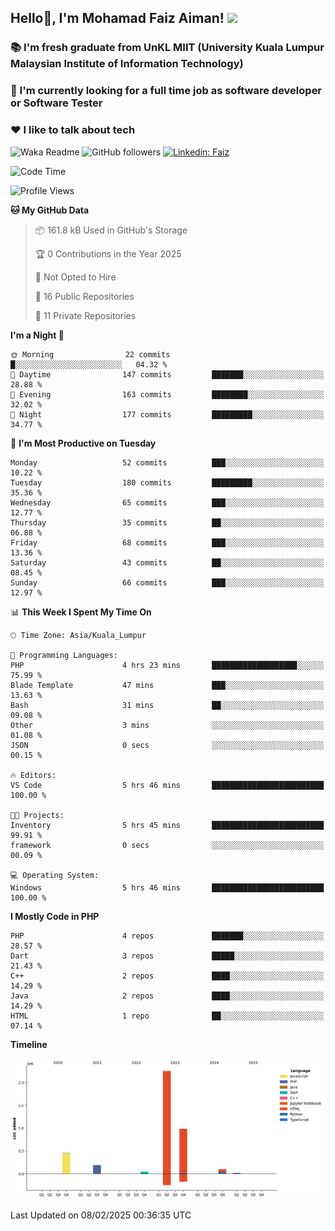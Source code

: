 <h2> Hello👋, I'm Mohamad Faiz Aiman! <img src="https://media.giphy.com/media/12oufCB0MyZ1Go/giphy.gif" width="50"></h2>

### 📚 I'm fresh graduate from UnKL MIIT (University Kuala Lumpur Malaysian Institute of Information Technology)
###  🔭 I'm currently looking for a full time job as software developer or Software Tester
###  ❤️ I like to talk about tech 


![Waka Readme](https://github.com/anmol098/anmol098/workflows/Waka%20Readme/badge.svg)
![GitHub followers](https://img.shields.io/github/followers/faizaiman?label=Follow&style=social)
[![Linkedin: Faiz](https://img.shields.io/badge/-Faiz-blue?style=flat-square&logo=Linkedin&logoColor=white&link=https://www.linkedin.com/in/mohamad-faiz-aiman-623747192/)](https://www.linkedin.com/in/mohamad-faiz-aiman-623747192/)

<!--START_SECTION:waka-->
![Code Time](http://img.shields.io/badge/Code%20Time-294%20hrs%205%20mins-blue)

![Profile Views](http://img.shields.io/badge/Profile%20Views-3-blue)

**🐱 My GitHub Data** 

> 📦 161.8 kB Used in GitHub's Storage 
 > 
> 🏆 0 Contributions in the Year 2025
 > 
> 🚫 Not Opted to Hire
 > 
> 📜 16 Public Repositories 
 > 
> 🔑 11 Private Repositories 
 > 
**I'm a Night 🦉** 

```text
🌞 Morning                22 commits          █░░░░░░░░░░░░░░░░░░░░░░░░   04.32 % 
🌆 Daytime                147 commits         ███████░░░░░░░░░░░░░░░░░░   28.88 % 
🌃 Evening                163 commits         ████████░░░░░░░░░░░░░░░░░   32.02 % 
🌙 Night                  177 commits         █████████░░░░░░░░░░░░░░░░   34.77 % 
```
📅 **I'm Most Productive on Tuesday** 

```text
Monday                   52 commits          ███░░░░░░░░░░░░░░░░░░░░░░   10.22 % 
Tuesday                  180 commits         █████████░░░░░░░░░░░░░░░░   35.36 % 
Wednesday                65 commits          ███░░░░░░░░░░░░░░░░░░░░░░   12.77 % 
Thursday                 35 commits          ██░░░░░░░░░░░░░░░░░░░░░░░   06.88 % 
Friday                   68 commits          ███░░░░░░░░░░░░░░░░░░░░░░   13.36 % 
Saturday                 43 commits          ██░░░░░░░░░░░░░░░░░░░░░░░   08.45 % 
Sunday                   66 commits          ███░░░░░░░░░░░░░░░░░░░░░░   12.97 % 
```


📊 **This Week I Spent My Time On** 

```text
🕑︎ Time Zone: Asia/Kuala_Lumpur

💬 Programming Languages: 
PHP                      4 hrs 23 mins       ███████████████████░░░░░░   75.99 % 
Blade Template           47 mins             ███░░░░░░░░░░░░░░░░░░░░░░   13.63 % 
Bash                     31 mins             ██░░░░░░░░░░░░░░░░░░░░░░░   09.08 % 
Other                    3 mins              ░░░░░░░░░░░░░░░░░░░░░░░░░   01.08 % 
JSON                     0 secs              ░░░░░░░░░░░░░░░░░░░░░░░░░   00.15 % 

🔥 Editors: 
VS Code                  5 hrs 46 mins       █████████████████████████   100.00 % 

🐱‍💻 Projects: 
Inventory                5 hrs 45 mins       █████████████████████████   99.91 % 
framework                0 secs              ░░░░░░░░░░░░░░░░░░░░░░░░░   00.09 % 

💻 Operating System: 
Windows                  5 hrs 46 mins       █████████████████████████   100.00 % 
```

**I Mostly Code in PHP** 

```text
PHP                      4 repos             ███████░░░░░░░░░░░░░░░░░░   28.57 % 
Dart                     3 repos             █████░░░░░░░░░░░░░░░░░░░░   21.43 % 
C++                      2 repos             ████░░░░░░░░░░░░░░░░░░░░░   14.29 % 
Java                     2 repos             ████░░░░░░░░░░░░░░░░░░░░░   14.29 % 
HTML                     1 repo              ██░░░░░░░░░░░░░░░░░░░░░░░   07.14 % 
```



**Timeline**

![Lines of Code chart](https://raw.githubusercontent.com/faizaiman/faizaiman/main/assets/bar_graph.png)


 Last Updated on 08/02/2025 00:36:35 UTC
<!--END_SECTION:waka-->
